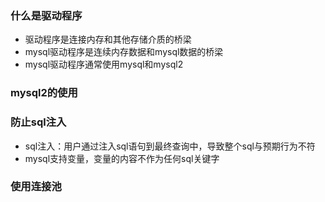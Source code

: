 ### 什么是驱动程序
* 驱动程序是连接内存和其他存储介质的桥梁
* mysql驱动程序是连续内存数据和mysql数据的桥梁
* mysql驱动程序通常使用mysql和mysql2

### mysql2的使用
  
### 防止sql注入
* sql注入：用户通过注入sql语句到最终查询中，导致整个sql与预期行为不符 
* mysql支持变量，变量的内容不作为任何sql关键字

### 使用连接池